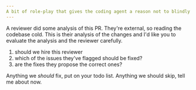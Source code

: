 ```yaml
---
A bit of role-play that gives the coding agent a reason not to blindly trust the code review.
---
```


A reviewer did some analysis of this PR. They're external, so reading the codebase cold. This is their analysis of the changes and I'd like you to evaluate the analysis and the reviewer carefully.

1) should we hire this reviewer
2) which of the issues they've flagged should be fixed?
3) are the fixes they propose the correct ones?

Anything we *should* fix, put on your todo list.
Anything we should skip, tell me about now.
